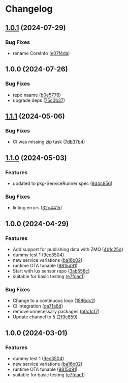 # Changelog

## [1.0.1](https://github.com/VU-ASE/lux/compare/v1.0.0...v1.0.1) (2024-07-29)


### Bug Fixes

* rename CoreInfo ([e07f4da](https://github.com/VU-ASE/lux/commit/e07f4dabfe196d010db5b0db419f52daf74b5d71))

## 1.0.0 (2024-07-26)


### Bug Fixes

* repo naame ([b0e5776](https://github.com/VU-ASE/lux/commit/b0e57765a25d0b7c297a98cb0d5cc267f9eba0d3))
* upgrade deps ([75c0b37](https://github.com/VU-ASE/lux/commit/75c0b379d4577fc57f0380f3dd002b2913d398a0))

## [1.1.1](https://github.com/VU-ASE/mod-Lux/compare/v1.1.0...v1.1.1) (2024-05-06)


### Bug Fixes

* CI was missing zip task ([7db37b4](https://github.com/VU-ASE/mod-Lux/commit/7db37b49bd29d0048d4b71578056cdffdf7fcf51))

## [1.1.0](https://github.com/VU-ASE/mod-Lux/compare/v1.0.0...v1.1.0) (2024-05-03)


### Features

* updated to pkg-ServiceRunner spec ([8d4c856](https://github.com/VU-ASE/mod-Lux/commit/8d4c8569efb83b539ef5ab56593d62bc7fb34cda))


### Bug Fixes

* linting errors ([32c4415](https://github.com/VU-ASE/mod-Lux/commit/32c4415f45b0fa7102802ecaacbaab3d05efd6d2))

## 1.0.0 (2024-04-29)


### Features

* Add support for publishing data with ZMQ ([4b1c25d](https://github.com/VU-ASE/mod-Lux/commit/4b1c25dba4ffe39e686deb72f58091b8149b3009))
* dummy test 1 ([9ec3504](https://github.com/VU-ASE/mod-Lux/commit/9ec35046293983a37d1784f5e202c99a705a4417))
* new service variations ([ba16b02](https://github.com/VU-ASE/mod-Lux/commit/ba16b02c3c59355d5274e86c49f89f606034c68f))
* runtime OTA tunable ([9815d91](https://github.com/VU-ASE/mod-Lux/commit/9815d91742dc9f9d219aacf3c970a6fce9dc4611))
* Start with lux sensor repo ([3ab558c](https://github.com/VU-ASE/mod-Lux/commit/3ab558c387c3ff8c4c77d0c9716084e1a346875f))
* suitable for basic testing ([e7fdac1](https://github.com/VU-ASE/mod-Lux/commit/e7fdac1c402042c1733be4bfd8b475cf33dc8ebe))


### Bug Fixes

* Change to a continuous loop ([1586dc2](https://github.com/VU-ASE/mod-Lux/commit/1586dc23854b90fc91238f8818554e4c5007dfdf))
* CI integration ([da71a8d](https://github.com/VU-ASE/mod-Lux/commit/da71a8ddfc96daab128bf693d448bfba87b9898d))
* remove unnecessary packages ([b0c1c17](https://github.com/VU-ASE/mod-Lux/commit/b0c1c1766ab27a92704c72fd333374f7b2f0af0c))
* Update channel to 5 ([2f9c859](https://github.com/VU-ASE/mod-Lux/commit/2f9c85992a11e3d3d986096bece7be95a863863f))

## 1.0.0 (2024-03-01)


### Features

* dummy test 1 ([9ec3504](https://github.com/VU-ASE/mod-Dummy/commit/9ec35046293983a37d1784f5e202c99a705a4417))
* new service variations ([ba16b02](https://github.com/VU-ASE/mod-Dummy/commit/ba16b02c3c59355d5274e86c49f89f606034c68f))
* runtime OTA tunable ([9815d91](https://github.com/VU-ASE/mod-Dummy/commit/9815d91742dc9f9d219aacf3c970a6fce9dc4611))
* suitable for basic testing ([e7fdac1](https://github.com/VU-ASE/mod-Dummy/commit/e7fdac1c402042c1733be4bfd8b475cf33dc8ebe))
